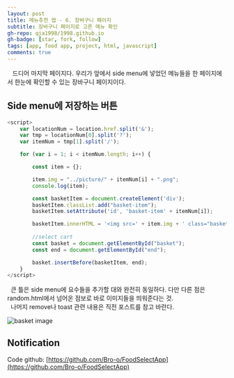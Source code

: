 ```yaml
---
layout: post
title: 메뉴추천 앱 - 6. 장바구니 페이지
subtitle: 장바구니 페이지로 고른 메뉴 확인
gh-repo: qja1998/1998.github.io
gh-badge: [star, fork, follow]
tags: [app, food app, project, html, javascript]
comments: true
---
```

 &nbsp;&nbsp; 드디어 마지막 페이지다. 우리가 앞에서 side menu에 넣었던 메뉴들을 한 페이지에서 한눈에 확인할 수 있는 장바구니 페이지이다.
 
 
 
## Side menu에 저장하는 버튼
```javascript
<script>
    var locationNum = location.href.split('&');
    var tmp = locationNum[0].split('?');
    var itemNum = tmp[1].split('/');

    for (var i = 1; i < itemNum.length; i++) {

        const item = {};

        item.img = "../picture/" + itemNum[i] + ".png";
        console.log(item);

        const basketItem = document.createElement('div');
        basketItem.classList.add("basket-item");
        basketItem.setAttribute('id', 'basket-item' + itemNum[i]);

        basketItem.innerHTML = '<img src=' + item.img + ' class="basket-image" id="basket-image"/> <button id="basket-item-remove/' + itemNum[i] + '" type="button" class="basket-item-remove" onClick="remove()"> <img id="cart-item-remove/' + itemNum[i] + '" class="remove-img" src="../picture/remove.png"/></button>';
            
        //select cart
        const basket = document.getElementById("basket");
        const end = document.getElementById("end");

        basket.insertBefore(basketItem, end);
    }
</script>
```   
&nbsp;&nbsp;큰 틀은 side menu에 요수들을 추가할 대와 완전히 동일하다. 다만 다른 점은 random.html에서 넘어온 점보로 바로 이미지들을 띄워준다는 것.      
&nbsp;&nbsp;나머지 remove나 toast 관련 내용은 직전 포스트를 참고 바란다.

![basket image](/static/assets/img/basket.png)


## Notification

Code github: [https://github.com/Bro-o/FoodSelectApp](https://github.com/Bro-o/FoodSelectApp)
